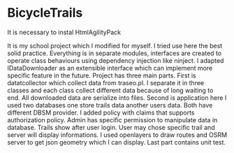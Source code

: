 # BicycleTrails

It is necessary to instal HtmlAgilityPack

It is my school project which I modified for myself. I tried use here the best solid practice. Everything is in separate modules, interfaces are created to operate class behaviours using dependency injection like ninject. I adapted IDataDownloader as an extensible interface which can implement more specific feature in the future. Project has three main parts. First is datatcollector which collect data from traseo.pl. I separate it in three classes and each class collect different data because of long waiting to end. All downloaded data are serialize into files.  Second is application here I used two databases one store trails data another users data. Both have different DBSM provider. I added policy with claims that supports authorization policy. Admin has specific permission to manipulate data in database. Trails show after user login. User may chose specific trail and server will display informations. I used openlayers to draw routes and OSRM server to get json geometry which I can display. Last part contains unit test.
